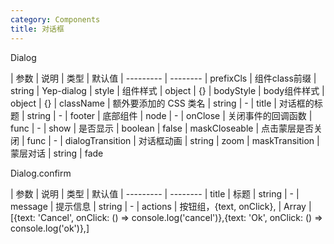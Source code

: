 ```yaml
---
category: Components
title: 对话框
---
```



<DEMO>

Dialog

| 参数 | 说明 | 类型 | 默认值
| --------- | --------
| prefixCls | 组件class前缀 | string | Yep-dialog
| style | 组件样式 | object | {}
| bodyStyle | body组件样式 | object | {}
| className | 额外要添加的 CSS 类名 | string | -
| title | 对话框的标题 | string | -
| footer | 底部组件 | node | -
| onClose | 关闭事件的回调函数 | func | - 
| show | 是否显示 | boolean | false
| maskCloseable | 点击蒙层是否关闭	 | func | -
| dialogTransition | 对话框动画	 | string | zoom
| maskTransition | 蒙层对话	 | string | fade


Dialog.confirm

| 参数 | 说明 | 类型 | 默认值
| --------- | --------
| title | 标题 | string | -
| message | 提示信息 | string | -
| actions | 按钮组，{text, onClick}, | Array | [{text: 'Cancel', onClick: () => console.log('cancel')},{text: 'Ok', onClick: () => console.log('ok')},]
